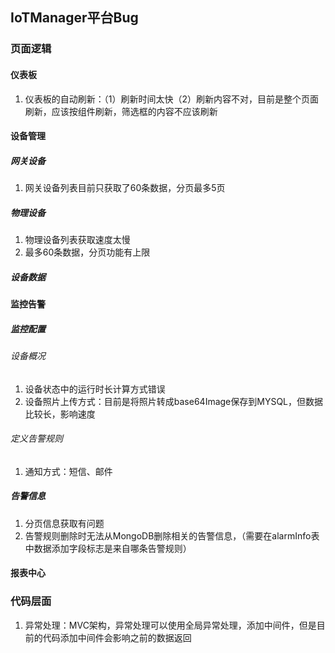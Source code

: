 ## IoTManager平台Bug

### 页面逻辑

#### 仪表板

1. 仪表板的自动刷新：（1）刷新时间太快（2）刷新内容不对，目前是整个页面刷新，应该按组件刷新，筛选框的内容不应该刷新



#### 设备管理

##### 网关设备

1. 网关设备列表目前只获取了60条数据，分页最多5页

##### 物理设备

1. 物理设备列表获取速度太慢
2. 最多60条数据，分页功能有上限

##### 设备数据

#### 监控告警

##### 监控配置

###### 设备概况

1. 设备状态中的运行时长计算方式错误
2. 设备照片上传方式：目前是将照片转成base64Image保存到MYSQL，但数据比较长，影响速度

###### 定义告警规则

1. 通知方式：短信、邮件

##### 告警信息

1. 分页信息获取有问题
2. 告警规则删除时无法从MongoDB删除相关的告警信息，（需要在alarmInfo表中数据添加字段标志是来自哪条告警规则）

#### 报表中心



### 代码层面

1. 异常处理：MVC架构，异常处理可以使用全局异常处理，添加中间件，但是目前的代码添加中间件会影响之前的数据返回


